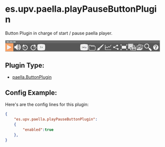# es.upv.paella.playPauseButtonPlugin

Button Plugin in charge of start / pause paella player.

![](images/playPauseButtonPlugin.jpg)

## Plugin Type:
- [paella.ButtonPlugin](../plugin_type.md)


## Config Example:

Here's are the config  lines for this plugin:

```json
{
	"es.upv.paella.playPauseButtonPlugin":
	{
		"enabled":true
	},
}
```
